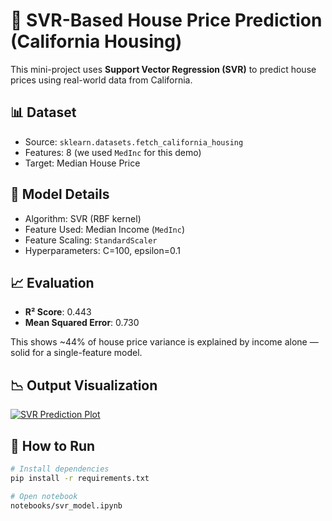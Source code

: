 # 🏡 SVR-Based House Price Prediction (California Housing)

This mini-project uses **Support Vector Regression (SVR)** to predict house prices using real-world data from California.

## 📊 Dataset
- Source: `sklearn.datasets.fetch_california_housing`
- Features: 8 (we used `MedInc` for this demo)
- Target: Median House Price

## 🧠 Model Details
- Algorithm: SVR (RBF kernel)
- Feature Used: Median Income (`MedInc`)
- Feature Scaling: `StandardScaler`
- Hyperparameters: C=100, epsilon=0.1

## 📈 Evaluation
- **R² Score**: 0.443
- **Mean Squared Error**:  0.730


This shows ~44% of house price variance is explained by income alone — solid for a single-feature model.

## 📉 Output Visualization

[![SVR Prediction Plot](images/result_plot.png)](https://github.com/Rushi-12-11/svr-house-price-prediction/blob/9e23a43fee45e82feabc35a593a6e35a6b52fa86/result_plot.png.png)

## 🧪 How to Run

```bash
# Install dependencies
pip install -r requirements.txt

# Open notebook
notebooks/svr_model.ipynb
